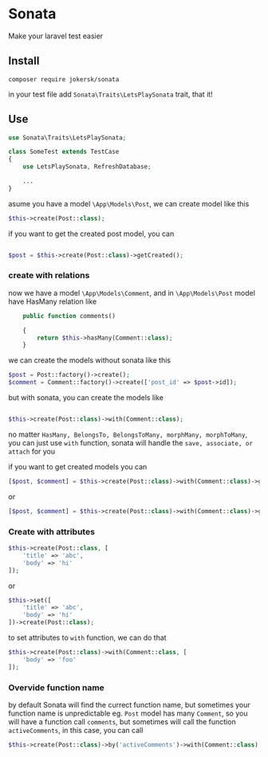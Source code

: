 # Sonata

Make your laravel test easier

## Install

```
composer require jokersk/sonata
```

in your test file add `Sonata\Traits\LetsPlaySonata` trait, that it!

## Use

```php
use Sonata\Traits\LetsPlaySonata;

class SomeTest extends TestCase
{
    use LetsPlaySonata, RefreshDatabase;

    ...
}
```

asume you have a model `\App\Models\Post`, we can create model like this

```php
$this->create(Post::class);

```

if you want to get the created post model, you can

```php

$post = $this->create(Post::class)->getCreated();

```

### create with relations

now we have a model `\App\Models\Comment`, and in `\App\Models\Post` model have HasMany relation like

```php
    public function comments()

    {
        return $this->hasMany(Comment::class);
    }

```

we can create the models without sonata like this

```php
$post = Post::factory()->create();
$comment = Comment::factory()->create(['post_id' => $post->id]);

```

but with sonata, you can create the models like

```php

$this->create(Post::class)->with(Comment::class);

```
no matter ```HasMany, BelongsTo, BelongsToMany, morphMany, morphToMany```, you can just use ```with``` function, sonata will handle the ```save, associate, or attach``` for you


if you want to get created models you can

```php
[$post, $comment] = $this->create(Post::class)->with(Comment::class)->getCreated([Post::class, Comment::class]);
```

or

```php
[$post, $comment] = $this->create(Post::class)->with(Comment::class)->getCreated();

```

### Create with attributes

```php
$this->create(Post::class, [
    'title' => 'abc',
    'body' => 'hi'
]);
```
or
```php
$this->set([
    'title' => 'abc',
    'body' => 'hi'
])->create(Post::class);
```
to set attributes to  ``` with ``` function, we can do that
```php
$this->create(Post::class)->with(Comment::class, [
    'body' => 'foo'
]);
```

### Overvide function name
by default Sonata will find the currect function name, but sometimes your function name is unpredictable
eg. ``` Post ``` model has many ``` Comment ```, so you will have a function call ``` comments ```, but sometimes will call the function
``` activeComments ```, in this case, you can call
```php
$this->create(Post::class)->by('activeComments')->with(Comment::class);
```